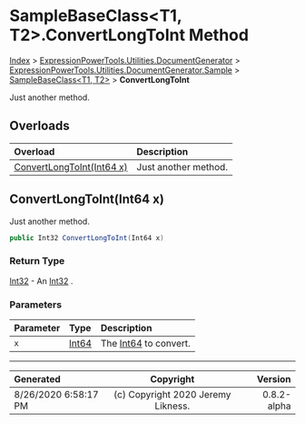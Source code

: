 ﻿# SampleBaseClass&lt;T1, T2>.ConvertLongToInt Method

[Index](../index.md) > [ExpressionPowerTools.Utilities.DocumentGenerator](ExpressionPowerTools.Utilities.DocumentGenerator.a.md) > [ExpressionPowerTools.Utilities.DocumentGenerator.Sample](ExpressionPowerTools.Utilities.DocumentGenerator.Sample.n.md) > [SampleBaseClass<T1, T2>](ExpressionPowerTools.Utilities.DocumentGenerator.Sample.SampleBaseClass`2.cs.md) > **ConvertLongToInt**

Just another method.

## Overloads

| Overload | Description |
| :-- | :-- |
| [ConvertLongToInt(Int64 x)](#convertlongtointint64-x) | Just another method. |
## ConvertLongToInt(Int64 x)

Just another method.

```csharp
public Int32 ConvertLongToInt(Int64 x)
```

### Return Type

 [Int32](https://docs.microsoft.com/dotnet/api/system.int32)  - An [Int32](https://docs.microsoft.com/dotnet/api/system.int32) .

### Parameters

| Parameter | Type | Description |
| :-- | :-- | :-- |
| `x` | [Int64](https://docs.microsoft.com/dotnet/api/system.int64) | The [Int64](https://docs.microsoft.com/dotnet/api/system.int64) to convert. |



---

| Generated | Copyright | Version |
| :-- | :-: | --: |
| 8/26/2020 6:58:17 PM | (c) Copyright 2020 Jeremy Likness. | 0.8.2-alpha |
